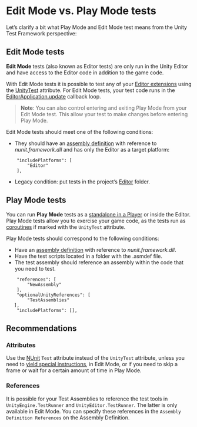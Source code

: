 # Edit Mode vs. Play Mode tests

Let’s clarify a bit what Play Mode and Edit Mode test means from the Unity Test Framework perspective:

## Edit Mode tests

**Edit Mode** tests (also known as Editor tests) are only run in the Unity Editor and have access to the Editor code in
addition to the game code.

With Edit Mode tests it is possible to test any of
your [Editor extensions](https://docs.unity3d.com/Manual/ExtendingTheEditor.html) using
the [UnityTest](./reference-attribute-unitytest.md) attribute. For Edit Mode tests, your test code runs in
the [EditorApplication.update](https://docs.unity3d.com/ScriptReference/EditorApplication-update.html) callback loop.

> **Note**: You can also control entering and exiting Play Mode from your Edit Mode test. This allow your test to make changes before entering Play Mode.

Edit Mode tests should meet one of the following conditions:

* They should have an [assembly definition](./workflow-create-test-assembly.md) with reference to *nunit.framework.dll*
  and has only the Editor as a target platform:

```assembly
    "includePlatforms": [
        "Editor"
    ],
```

* Legacy condition: put tests in the project’s [Editor](https://docs.unity3d.com/Manual/SpecialFolders.html) folder.

## Play Mode tests

You can run **Play Mode** tests as a [standalone in a Player](./workflow-run-playmode-test-standalone.md) or inside the
Editor. Play Mode tests allow you to exercise your game code, as the tests run
as [coroutines](https://docs.unity3d.com/ScriptReference/Coroutine.html) if marked with the `UnityTest` attribute.

Play Mode tests should correspond to the following conditions:

* Have an [assembly definition](./workflow-create-test-assembly.md) with reference to *nunit.framework.dll*.
* Have the test scripts located in a folder with the .asmdef file.
* The test assembly should reference an assembly within the code that you need to test.

```assembly
    "references": [
        "NewAssembly"
    ],
    "optionalUnityReferences": [
        "TestAssemblies"
   ],
    "includePlatforms": [],
```

## Recommendations

### Attributes

Use the [NUnit](http://www.nunit.org/) `Test` attribute instead of the `UnityTest` attribute, unless you need
to [yield special instructions](./reference-custom-yield-instructions.md), in Edit Mode, or if you need to skip a frame
or wait for a certain amount of time in Play Mode.

### References

It is possible for your Test Assemblies to reference the test tools in `UnityEngine.TestRunner`
and `UnityEditor.TestRunner`. The latter is only available in Edit Mode. You can specify these references in
the `Assembly Definition References` on the Assembly Definition.